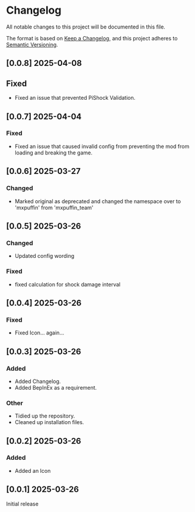 # Changelog

All notable changes to this project will be documented in this file.

The format is based on [Keep a Changelog](https://keepachangelog.com/en/1.1.0/),
and this project adheres to [Semantic Versioning](https://semver.org/spec/v2.0.0.html).

## [0.0.8] 2025-04-08

## Fixed
- Fixed an issue that prevented PiShock Validation.

## [0.0.7] 2025-04-04

### Fixed
- Fixed an issue that caused invalid config from preventing the mod from loading and breaking the game.

## [0.0.6] 2025-03-27

### Changed
- Marked original as deprecated and changed the namespace over to 'mxpuffin' from 'mxpuffin_team'

## [0.0.5] 2025-03-26

### Changed
- Updated config wording

### Fixed 
- fixed calculation for shock damage interval

## [0.0.4] 2025-03-26

### Fixed
- Fixed Icon... again...

## [0.0.3] 2025-03-26

### Added

- Added Changelog.
- Added BepInEx as a requirement.

### Other

- Tidied up the repository.
- Cleaned up installation files.

## [0.0.2] 2025-03-26

### Added

- Added an Icon

## [0.0.1] 2025-03-26

Initial release